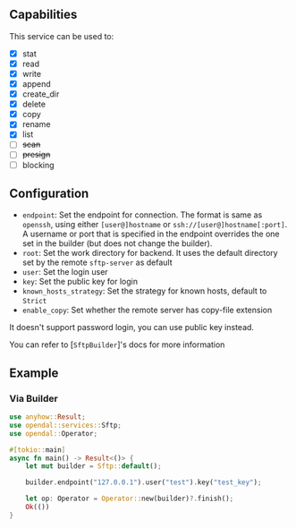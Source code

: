 ## Capabilities

This service can be used to:

- [x] stat
- [x] read
- [x] write
- [x] append
- [x] create_dir
- [x] delete
- [x] copy
- [x] rename
- [x] list
- [ ] ~~scan~~
- [ ] ~~presign~~
- [ ] blocking

## Configuration

- `endpoint`: Set the endpoint for connection. The format is same as `openssh`, using either `[user@]hostname` or `ssh://[user@]hostname[:port]`. A username or port that is specified in the endpoint overrides the one set in the builder (but does not change the builder).
- `root`: Set the work directory for backend. It uses the default directory set by the remote `sftp-server` as default
- `user`: Set the login user
- `key`: Set the public key for login
- `known_hosts_strategy`: Set the strategy for known hosts, default to `Strict`
- `enable_copy`: Set whether the remote server has copy-file extension

It doesn't support password login, you can use public key instead.

You can refer to [`SftpBuilder`]'s docs for more information

## Example

### Via Builder

```rust
use anyhow::Result;
use opendal::services::Sftp;
use opendal::Operator;

#[tokio::main]
async fn main() -> Result<()> {
    let mut builder = Sftp::default();

    builder.endpoint("127.0.0.1").user("test").key("test_key");

    let op: Operator = Operator::new(builder)?.finish();
    Ok(())
}
```

